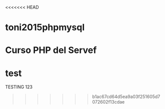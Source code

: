 <<<<<<< HEAD
# toni2015phpmysql
Curso PHP del Servef
=======
# test
TESTING 123
>>>>>>> b1ac67cd64d5ea9a03f251605d7072602f13cdae
